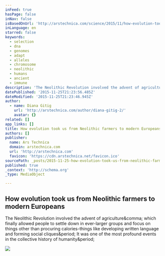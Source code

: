 ```yaml
---
inFeed: true
hasPage: false
inNav: false
isBasedOnUrl: 'http://arstechnica.com/science/2015/11/how-evolution-took-us-from-neolithic-farmers-to-modern-europeans/'
inLanguage: en
starred: false
keywords:
  - selection
  - dna
  - genomes
  - adapt
  - alleles
  - chromosome
  - neolithic
  - humans
  - ancient
  - immune
description: 'The Neolithic Revolution involved the advent of agriculture, which finally allowed people to settle down in ever-larger groups and focus on things other than procuring calories-things like developing written language and forming social cliques. It was one of the most profound events in the collective history of humanity.'
datePublished: '2015-11-25T21:23:56.485Z'
dateModified: '2015-11-25T21:23:46.945Z'
author:
  - name: Diana Gitig
    url: 'http://arstechnica.com/author/diana-gitig-2/'
    avatar: {}
related: []
app_links: []
title: How evolution took us from Neolithic farmers to modern Europeans
authors: []
publisher:
  name: Ars Technica
  domain: arstechnica.com
  url: 'http://arstechnica.com'
  favicon: 'https://cdn.arstechnica.net/favicon.ico'
sourcePath: _posts/2015-11-25-how-evolution-took-us-from-neolithic-farmers-to-modern-europ.md
published: true
_context: 'http://schema.org'
_type: MediaObject

---
```

<article style=""><h1>How evolution took us from Neolithic farmers to modern Europeans</h1><p>The Neolithic Revolution involved the advent of agriculture&amp;comma; which finally allowed people to settle down in ever-larger groups and focus on things other than procuring calories-things like developing written language and forming social cliques&amp;period; It was one of the most profound events in the collective history of humanity&amp;period;</p><img src="http://cdn.arstechnica.net/wp-content/uploads/2015/11/neolithic-640x418.jpg" /></article>